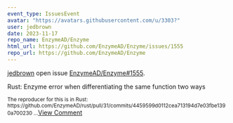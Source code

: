 ```yaml
---
event_type: IssuesEvent
avatar: "https://avatars.githubusercontent.com/u/3303?"
user: jedbrown
date: 2023-11-17
repo_name: EnzymeAD/Enzyme
html_url: https://github.com/EnzymeAD/Enzyme/issues/1555
repo_url: https://github.com/EnzymeAD/Enzyme
---
```


<a href='https://github.com/jedbrown' target='_blank'>jedbrown</a> open issue <a href='https://github.com/EnzymeAD/Enzyme/issues/1555' target='_blank'>EnzymeAD/Enzyme#1555</a>.

<p>Rust: Enzyme error when differentiating the same function two ways</p><small>The reproducer for this is in Rust: https://github.com/EnzymeAD/rust/pull/31/commits/4459599d0112cea713194d7e03fbe1390a700230...</small><a href='https://github.com/EnzymeAD/Enzyme/issues/1555' target='_blank'>View Comment</a>